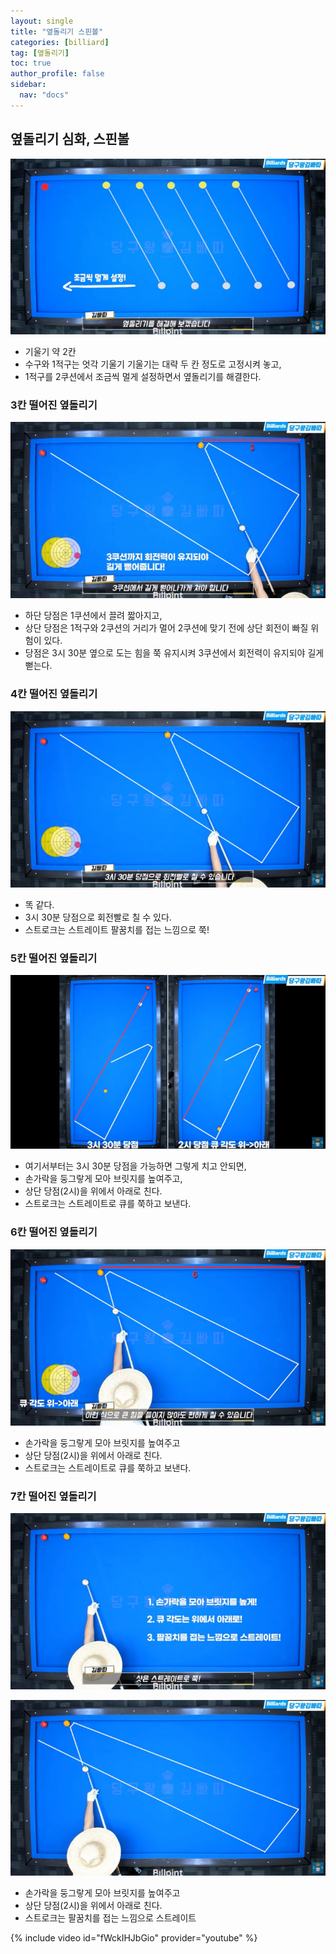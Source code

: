 ```yaml
---
layout: single
title: "옆돌리기 스핀볼"
categories: [billiard]
tag: [옆돌리기] 
toc: true
author_profile: false
sidebar:
  nav: "docs"
---
```


## 옆돌리기 심화, 스핀볼
[![옆돌리기 스핀볼](/images/옆돌리기_스핀볼.png)](/images/옆돌리기_스핀볼.png)
* 기울기 약 2칸 
* 수구와 1적구는 엇각 기울기 기울기는 대략 두 칸 정도로 고정시켜 놓고, 
* 1적구를 2쿠션에서 조금씩 멀게 설정하면서 옆돌리기를 해결한다.

### 3칸 떨어진 옆돌리기
[![옆돌리기 스핀볼 3칸](/images/옆돌리기_스핀볼_3칸.png)](/images/옆돌리기_스핀볼_3칸.png)
* 하단 당점은 1쿠션에서 끌려 짧아지고, 
* 상단 당점은 1적구와 2쿠션의 거리가 멀어 2쿠션에 맞기 전에 상단 회전이 빠질 위험이 있다. 
* 당점은 3시 30분 옆으로 도는 힘을 쭉 유지시켜 3쿠션에서 회전력이 유지되야 길게 뻗는다.

### 4칸 떨어진 옆돌리기
[![옆돌리기 스핀볼 4칸](/images/옆돌리기_스핀볼_4칸.png)](/images/옆돌리기_스핀볼_4칸.png)
* 똑 같다. 
* 3시 30분 당점으로 회전빨로 칠 수 있다. 
* 스트로크는 스트레이트 팔꿈치를 접는 느낌으로 쭉!

### 5칸 떨어진 옆돌리기
[![옆돌리기 스핀볼](/images/옆돌리기_스핀볼_5칸.png)](/images/옆돌리기_스핀볼_5칸.png)
* 여기서부터는 3시 30분 당점을 가능하면 그렇게 치고 안되면, 
* 손가락을 둥그랗게 모아 브릿지를 높여주고, 
* 상단 당점(2시)을 위에서 아래로 친다. 
* 스트로크는 스트레이트로 큐를 쭉하고 보낸다.

### 6칸 떨어진 옆돌리기
[![옆돌리기 스핀볼](/images/옆돌리기_스핀볼_6칸1-2.png)](/images/옆돌리기_스핀볼_6칸1-2.png)
- 손가락을 둥그랗게 모아 브릿지를 높여주고
- 상단 당점(2시)을 위에서 아래로 친다.
- 스트로크는 스트레이트로 큐를 쭉하고 보낸다.

### 7칸 떨어진 옆돌리기
[![옆돌리기 스핀볼](/images/옆돌리기_스핀볼_7칸1-1.png)](/images/옆돌리기_스핀볼_7칸1-1.png)

[![옆돌리기 스핀볼](/images/옆돌리기_스핀볼_7칸1-2.png)](/images/옆돌리기_스핀볼_7칸1-2.png)
- 손가락을 둥그랗게 모아 브릿지를 높여주고
- 상단 당점(2시)을 위에서 아래로 친다.
- 스트로크는 팔꿈치를 접는 느낌으로 스트레이트

{% include video id="fWckIHJbGio" provider="youtube" %}
